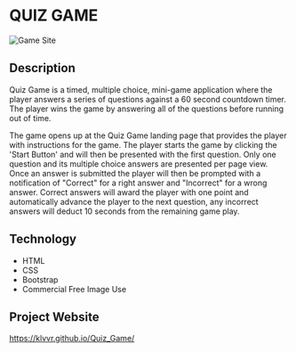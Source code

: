 # QUIZ GAME
![Game Site](https://cdn.pixabay.com/photo/2017/01/26/07/53/question-mark-2010011_1280.jpg)

## Description
Quiz Game is a timed, multiple choice, mini-game application where the player answers a series of questions against a 60 second countdown timer. The player wins the game by answering all of the questions before running out of time. 

The game opens up at the Quiz Game landing page that provides the player with instructions for the game. The player starts the game by clicking the 'Start Button' and will then be presented with the first question. Only one question and its multiple choice answers are presented per page view. Once an answer is submitted the player will then be prompted with a notification of "Correct" for a right answer and "Incorrect" for a wrong answer. Correct answers will award the player with one point and automatically advance the player to the next question, any incorrect answers will deduct 10 seconds from the remaining game play. 

## Technology
* HTML
* CSS
* Bootstrap
* Commercial Free Image Use

## Project Website

https://klvvr.github.io/Quiz_Game/

